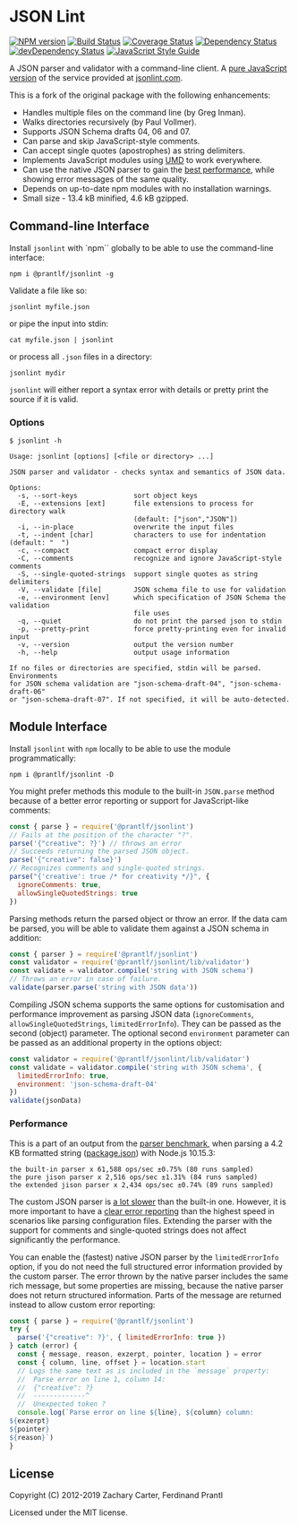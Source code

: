 # JSON Lint

[![NPM version](https://badge.fury.io/js/%40prantlf%2Fjsonlint.svg)](https://badge.fury.io/js/%40prantlf%2Fjsonlint)
[![Build Status](https://travis-ci.com/prantlf/jsonlint.svg?branch=master)](https://travis-ci.com/prantlf/jsonlint)
[![Coverage Status](https://coveralls.io/repos/github/prantlf/jsonlint/badge.svg?branch=master)](https://coveralls.io/github/prantlf/jsonlint?branch=master)
[![Dependency Status](https://david-dm.org/prantlf/jsonlint.svg)](https://david-dm.org/prantlf/jsonlint)
[![devDependency Status](https://david-dm.org/prantlf/jsonlint/dev-status.svg)](https://david-dm.org/prantlf/jsonlint#info=devDependencies)
[![JavaScript Style Guide](https://img.shields.io/badge/code_style-standard-brightgreen.svg)](https://standardjs.com)

A JSON parser and validator with a command-line client. A [pure JavaScript version](http://prantlf.github.com/jsonlint/) of the service provided at [jsonlint.com](http://jsonlint.com).

This is a fork of the original package with the following enhancements:

* Handles multiple files on the command line (by Greg Inman).
* Walks directories recursively (by Paul Vollmer).
* Supports JSON Schema drafts 04, 06 and 07.
* Can parse and skip JavaScript-style comments.
* Can accept single quotes (apostrophes) as string delimiters.
* Implements JavaScript modules using [UMD](https://github.com/umdjs/umd) to work everywhere.
* Can use the native JSON parser to gain the [best performance](./benchmarks/README.md), while showing error messages of the same quality.
* Depends on up-to-date npm modules with no installation warnings.
* Small size - 13.4 kB minified, 4.6 kB gzipped.

## Command-line Interface

Install `jsonlint` with `npm`` globally to be able to use the command-line interface:

    npm i @prantlf/jsonlint -g

Validate a file like so:

    jsonlint myfile.json

or pipe the input into stdin:

    cat myfile.json | jsonlint

or process all `.json` files in a directory:

    jsonlint mydir

`jsonlint` will either report a syntax error with details or pretty print the source if it is valid.

### Options

    $ jsonlint -h

    Usage: jsonlint [options] [<file or directory> ...]

    JSON parser and validator - checks syntax and semantics of JSON data.

    Options:
      -s, --sort-keys              sort object keys
      -E, --extensions [ext]       file extensions to process for directory walk
                                   (default: ["json","JSON"])
      -i, --in-place               overwrite the input files
      -t, --indent [char]          characters to use for indentation (default: "  ")
      -c, --compact                compact error display
      -C, --comments               recognize and ignore JavaScript-style comments
      -S, --single-quoted-strings  support single quotes as string delimiters
      -V, --validate [file]        JSON schema file to use for validation
      -e, --environment [env]      which specification of JSON Schema the validation
                                   file uses
      -q, --quiet                  do not print the parsed json to stdin
      -p, --pretty-print           force pretty-printing even for invalid input
      -v, --version                output the version number
      -h, --help                   output usage information

    If no files or directories are specified, stdin will be parsed. Environments
    for JSON schema validation are "json-schema-draft-04", "json-schema-draft-06"
    or "json-schema-draft-07". If not specified, it will be auto-detected.

## Module Interface

Install `jsonlint` with `npm` locally to be able to use the module programmatically:

    npm i @prantlf/jsonlint -D

You might prefer methods this module to the built-in `JSON.parse` method because of a better error reporting or support for JavaScript-like comments:

```js
const { parse } = require('@prantlf/jsonlint')
// Fails at the position of the character "?".
parse('{"creative": ?}') // throws an error
// Succeeds returning the parsed JSON object.
parse('{"creative": false}')
// Recognizes comments and single-quoted strings.
parse("{'creative': true /* for creativity */}", {
  ignoreComments: true,
  allowSingleQuotedStrings: true
})
```

Parsing methods return the parsed object or throw an error. If the data cam be parsed, you will be able to validate them against a JSON schema in addition:

```js
const { parser } = require('@prantlf/jsonlint')
const validator = require('@prantlf/jsonlint/lib/validator')
const validate = validator.compile('string with JSON schema')
// Throws an error in case of failure.
validate(parser.parse('string with JSON data'))
```

Compiling JSON schema supports the same options for customisation and performance improvement as parsing JSON data (`ignoreComments`, `allowSingleQuotedStrings`, `limitedErrorInfo`). They can be passed as the second (object) parameter. The optional second `environment` parameter can be passed as an additional property in the options object:

```js
const validator = require('@prantlf/jsonlint/lib/validator')
const validate = validator.compile('string with JSON schema', {
  limitedErrorInfo: true,
  environment: 'json-schema-draft-04'
})
validate(jsonData)
```

### Performance

This is a part of an output from the [parser benchmark](./benchmarks/README.md), when parsing a 4.2 KB formatted string ([package.json](./package,json)) with Node.js 10.15.3:

    the built-in parser x 61,588 ops/sec ±0.75% (80 runs sampled)
    the pure jison parser x 2,516 ops/sec ±1.31% (84 runs sampled)
    the extended jison parser x 2,434 ops/sec ±0.74% (89 runs sampled)

The custom JSON parser is [a lot slower](./benchmarks/results/performance.md#results) than the built-in one. However, it is more important to have a [clear error reporting](./benchmarks/results/errorReportingQuality.md#results) than the highest speed in scenarios like parsing configuration files. Extending the parser with the support for comments and single-quoted strings does not affect significantly the performance.

You can enable the (fastest) native JSON parser by the `limitedErrorInfo` option, if you do not need the full structured error information provided by the custom parser. The error thrown by the native parser includes the same rich message, but some properties are missing, because the native parser does not return structured information. Parts of the message are returned instead to allow custom error reporting:

```js
const { parse } = require('@prantlf/jsonlint')
try {
  parse('{"creative": ?}', { limitedErrorInfo: true })
} catch (error) {
  const { message, reason, exzerpt, pointer, location } = error
  const { column, line, offset } = location.start
  // Logs the same text as is included in the `message` property:
  //  Parse error on line 1, column 14:
  //  {"creative": ?}
  //  -------------^
  //  Unexpected token ?
  console.log(`Parse error on line ${line}, ${column} column:
${exzerpt}
${pointer}
${reason}`)
}
```

## License

Copyright (C) 2012-2019 Zachary Carter, Ferdinand Prantl

Licensed under the MIT license.

